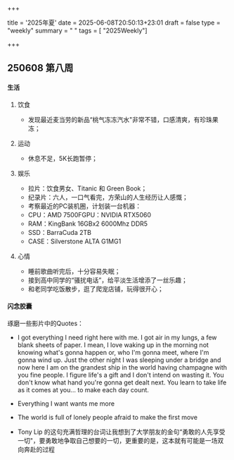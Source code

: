 +++

title = '2025年夏'
date = 2025-06-08T20:50:13+23:01
draft = false
type = "weekly"
summary = " "
tags = [ "2025Weekly"]

+++

## 250608 第八周

#### 生活

1. 饮食

   - 发现最近麦当劳的新品“桃气冻冻汽水"非常不错，口感清爽，有珍珠果冻；
2. 运动

   - 休息不足，5K长跑暂停；
3. 娱乐

   - 拉片：饮食男女、Titanic 和 Green Book；
   - 纪录片：六人，一口气看完，方荣山的人生经历让人感慨；
   - 考察最近的PC装机圈，计划装一台机器：
   - CPU：AMD 7500FGPU：NVIDIA RTX5060
   - RAM：KingBank 16GBx2 6000Mhz DDR5
   - SSD：BarraCuda 2TB
   - CASE：Silverstone ALTA G1MG1
4. 心情

   - 睡前歌曲听完后，十分容易失眠；
   - 接到高中同学的“骚扰电话”，给平淡生活增添了一丝乐趣；
   - 和老同学吃饭散步，逛了爬宠店铺，玩得很开心；

#### 闪念胶囊

琢磨一些影片中的Quotes：

- I got everything I need right here with me. I got air in my lungs, a few blank sheets of paper. I mean, I love waking up in the morning not knowing what's gonna happen or, who I'm gonna meet, where I'm gonna wind up. Just the other night I was sleeping under a bridge and now here I am on the grandest ship in the world having champagne with you fine people. I figure life's a gift and I don't intend on wasting it. You don't know what hand you're gonna get dealt next. You learn to take life as it comes at you... to make each day count.

- Everything I want wants me more

- The world is full of lonely people afraid to make the first move

- Tony Lip 的这句充满哲理的台词让我想到了大学朋友的金句“勇敢的人先享受一切"，要勇敢地争取自己想要的一切，更重要的是，这本就有可能是一场双向奔赴的过程
